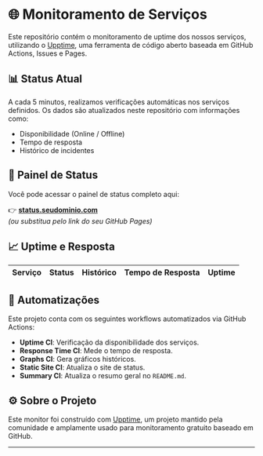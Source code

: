 # 🌐 Monitoramento de Serviços

Este repositório contém o monitoramento de uptime dos nossos serviços, utilizando o [Upptime](https://upptime.js.org), uma ferramenta de código aberto baseada em GitHub Actions, Issues e Pages.

## 📊 Status Atual

A cada 5 minutos, realizamos verificações automáticas nos serviços definidos. Os dados são atualizados neste repositório com informações como:

- Disponibilidade (Online / Offline)
- Tempo de resposta
- Histórico de incidentes

## 🚦 Painel de Status

Você pode acessar o painel de status completo aqui:

👉 **[status.seudominio.com](https://status.seudominio.com)**  
_(ou substitua pelo link do seu GitHub Pages)_

## 📈 Uptime e Resposta

<!--start: status pages-->
<!-- A tabela abaixo será preenchida automaticamente pelo Upptime -->
<!-- Substitua pelos seus serviços reais, ou deixe para preenchimento automático -->

| Serviço | Status | Histórico | Tempo de Resposta | Uptime |
|--------|--------|-----------|-------------------|--------|
<!--end: status pages-->

## 🔧 Automatizações

Este projeto conta com os seguintes workflows automatizados via GitHub Actions:

- **Uptime CI**: Verificação da disponibilidade dos serviços.
- **Response Time CI**: Mede o tempo de resposta.
- **Graphs CI**: Gera gráficos históricos.
- **Static Site CI**: Atualiza o site de status.
- **Summary CI**: Atualiza o resumo geral no `README.md`.

## ⚙️ Sobre o Projeto

Este monitor foi construído com [Upptime](https://github.com/upptime/upptime), um projeto mantido pela comunidade e amplamente usado para monitoramento gratuito baseado em GitHub.

---
